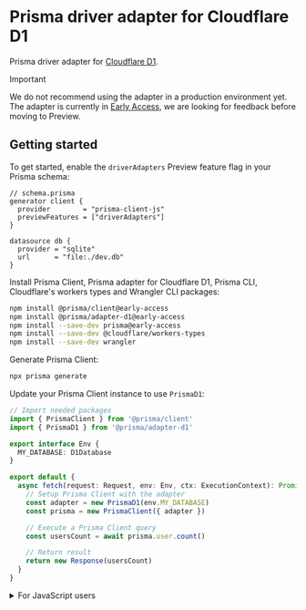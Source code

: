 # Prisma driver adapter for Cloudflare D1

Prisma driver adapter for [Cloudflare D1](https://developers.cloudflare.com/d1/).

> [!IMPORTANT] 
> We do not recommend using the adapter in a production environment yet.
> The adapter is currently in [Early Access](https://www.prisma.io/docs/orm/more/releases#early-access), we are looking for feedback before moving to Preview. 

<!-- TODO Refer to the [announcement blog post](https://prisma.io/cloudflare-d1) and our [docs](https://www.prisma.io/docs/guides/database/cloudflare-d1) for more details. -->

<!-- > **Note**: Support for Cloudflare D1 is available in [Early Access](https://www.prisma.io/docs/about/prisma/releases#early-access) from Prisma versions [TODO](https://github.com/prisma/prisma/releases/tag/TODO) and later. -->

## Getting started

To get started, enable the `driverAdapters` Preview feature flag in your Prisma schema:

```prisma
// schema.prisma
generator client {
  provider        = "prisma-client-js"
  previewFeatures = ["driverAdapters"]
}

datasource db {
  provider = "sqlite"
  url      = "file:./dev.db"
}
```

Install Prisma Client, Prisma adapter for Cloudflare D1, Prisma CLI, Cloudflare's workers types and Wrangler CLI packages:

```sh
npm install @prisma/client@early-access
npm install @prisma/adapter-d1@early-access
npm install --save-dev prisma@early-access
npm install --save-dev @cloudflare/workers-types
npm install --save-dev wrangler
```

Generate Prisma Client:

```sh
npx prisma generate
```

Update your Prisma Client instance to use `PrismaD1`:

```ts
// Import needed packages
import { PrismaClient } from '@prisma/client'
import { PrismaD1 } from '@prisma/adapter-d1'

export interface Env {
  MY_DATABASE: D1Database
}

export default {
  async fetch(request: Request, env: Env, ctx: ExecutionContext): Promise<Response> {
    // Setup Prisma Client with the adapter
    const adapter = new PrismaD1(env.MY_DATABASE)
    const prisma = new PrismaClient({ adapter })

    // Execute a Prisma Client query
    const usersCount = await prisma.user.count()

    // Return result
    return new Response(usersCount)
  }
}
```

<details>
  <summary>For JavaScript users</summary>
  ```js
  // Import needed packages
  import { PrismaClient } from '@prisma/client'
  import { PrismaD1 } from '@prisma/adapter-d1'
  
  export default {
    async fetch(request, env, ctx) {
      // Setup Prisma Client with the adapter
      const adapter = new PrismaD1(env.MY_DATABASE)
      const prisma = new PrismaClient({ adapter })
  
      // Execute a Prisma Client query
      const usersCount = await prisma.user.count()

      // Return result
      return new Response(usersCount)
    }
  }
  ```
</details>

> **Note**: Make sure your D1 database is setup in your `wrangler.toml`. Refer to [Cloudflare's docs](https://developers.cloudflare.com/d1/get-started/#3-create-a-database) to learn how to set up your database binding.
>
> ```toml
> [[d1_databases]]
> binding = "MY_DATABASE"    # i.e. available in the Worker on env.MY_DATABASE
> database_name = "database_name"
> database_id = "<unique-ID-for-your-database>"
> ```

<!-- TODO Refer to our [docs](https://www.prisma.io/docs/guides/database/cloudflare-d1#how-to-manage-schema-changes) to learn how to manage schema changes when using Prisma and Cloudflare D1. -->

<!-- ## Feedback
TODO Leave this till preview
We encourage you to create an issue if you find something missing or run into a bug.

If you have any feedback, leave a comment in [this GitHub discussion](https://github.com/prisma/prisma/discussions/TODO). -->
